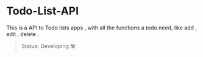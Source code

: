 # Todo-List-API
This is a API to Todo lists apps , with all the functions a todo need, like add , edit , delete .

>Status: Developing 🛠

